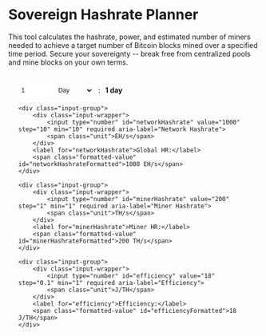 <!-- 
Lord Jesus Christ, Son of God
Have mercy on me, a sinner
-->
# Sovereign Hashrate Planner

This tool calculates the hashrate, power, and estimated number of miners needed to achieve a target number of Bitcoin blocks mined over a specified time period.
Secure your sovereignty -- break free from centralized pools and mine blocks on your own terms.

<style>
    .md-content {
        padding: 20px;
    }
    .input-container {
        padding: 20px;
        border: 1px solid var(--md-default-fg-color--light);
        border-radius: 8px;
        background: var(--md-default-bg-color);
        margin-bottom: 20px;
    }
    .input-group {
        display: flex;
        align-items: center;
        margin-bottom: 15px;
    }
    .input-wrapper {
        display: flex;
        align-items: stretch;
        border: 1px solid var(--md-default-fg-color--light);
        border-radius: 4px;
        background: var(--md-default-bg-color);
        transition: border-color 0.2s, box-shadow 0.2s;
        width: auto;
    }
    .input-wrapper:hover {
        border-color: var(--md-primary-fg-color--light);
    }
    .input-wrapper:focus-within {
        border-color: var(--md-primary-fg-color);
        box-shadow: 0 0 5px rgba(var(--md-primary-fg-color--rgb), 0.3);
    }
    input[type="number"] {
        width: 70px;
        padding: 6px;
        border: none;
        font-size: 0.9em;
        color: var(--md-default-fg-color);
        outline: none;
        border-radius: 4px 0 0 4px;
        flex: none;
    }
    select {
        padding: 6px;
        border: none;
        font-size: 0.9em;
        color: var(--md-default-fg-color);
        outline: none;
        background: var(--md-default-bg-color);
        border-radius: 0 4px 4px 0;
        flex: none;
        width: 80px;
    }
    .unit {
        padding: 0 6px;
        font-size: 0.9em;
        color: var(--md-default-fg-color);
        pointer-events: none;
        border-left: 1px solid var(--md-default-fg-color--light);
        background: var(--md-default-bg-color);
        display: flex;
        align-items: center;
        justify-content: center;
        border-radius: 0 4px 4px 0;
        flex: none;
        width: 50px;
    }
    label {
        font-size: 1em;
        color: var(--md-default-fg-color);
        margin-left: 10px;
        margin-right: 10px;
    }
    .formatted-value {
        font-weight: bold;
        color: var(--md-primary-fg-color);
    }
    #results {
        margin-top: 20px;
    }
    #results .summary {
        display: grid;
        grid-template-columns: 1fr;
        gap: 10px;
        margin-bottom: 15px;
        padding: 10px;
        background: var(--md-default-bg-color--light);
        border-radius: 4px;
    }
    #results .summary p {
        margin: 0;
        font-size: 1.1em;
        font-weight: bold;
        color: var(--md-default-fg-color);
    }
    #results .text {
        font-size: 1em;
        line-height: 1.8;
        color: var(--md-default-fg-color);
    }
</style>

<form id="calcForm" class="input-container">
    <div class="input-group">
        <div class="input-wrapper">
            <input type="number" id="blocks" value="1" min="1" required aria-label="Blocks">
            <select id="interval" aria-label="Interval">
                <option value="day">Day</option>
                <option value="week">Week</option>
                <option value="month">Month</option>
                <option value="year">Year</option>
            </select>
        </div>
        <label for="blocks">:</label>
        <span class="formatted-value" id="blocksFormatted">1 day</span>
    </div>
    
    <div class="input-group">
        <div class="input-wrapper">
            <input type="number" id="networkHashrate" value="1000" step="10" min="10" required aria-label="Network Hashrate">
            <span class="unit">EH/s</span>
        </div>
        <label for="networkHashrate">Global HR:</label>
        <span class="formatted-value" id="networkHashrateFormatted">1000 EH/s</span>
    </div>
    
    <div class="input-group">
        <div class="input-wrapper">
            <input type="number" id="minerHashrate" value="200" step="1" min="1" required aria-label="Miner Hashrate">
            <span class="unit">TH/s</span>
        </div>
        <label for="minerHashrate">Miner HR:</label>
        <span class="formatted-value" id="minerHashrateFormatted">200 TH/s</span>
    </div>
    
    <div class="input-group">
        <div class="input-wrapper">
            <input type="number" id="efficiency" value="18" step="0.1" min="1" required aria-label="Efficiency">
            <span class="unit">J/TH</span>
        </div>
        <label for="efficiency">Efficiency:</label>
        <span class="formatted-value" id="efficiencyFormatted">18 J/TH</span>
    </div>
</form>

<div id="results"></div>

<script>
    // Format values
    function formatValue(value, unit) {
        const num = parseFloat(value);
        return num.toLocaleString('en-US', {minimumFractionDigits: Number.isInteger(num) ? 0 : 1, maximumFractionDigits: Number.isInteger(num) ? 0 : 1}) + ' ' + unit;
    }

    // Update formatted values next to inputs
    function updateFormattedValues() {
        const blocks = document.getElementById('blocks').value;
        const interval = document.getElementById('interval').options[document.getElementById('interval').selectedIndex].text.toLowerCase();
        document.getElementById('blocksFormatted').textContent = `${blocks} per ${interval}`;
        
        const networkHashrate = document.getElementById('networkHashrate').value;
        document.getElementById('networkHashrateFormatted').textContent = formatValue(networkHashrate, 'EH/s');
        
        const minerHashrate = document.getElementById('minerHashrate').value;
        document.getElementById('minerHashrateFormatted').textContent = formatValue(minerHashrate, 'TH/s');
        
        const efficiency = document.getElementById('efficiency').value;
        document.getElementById('efficiencyFormatted').textContent = formatValue(efficiency, 'J/TH');
    }

    function calculateHashrate() {
        const blocks = parseFloat(document.getElementById('blocks').value);
        const intervalSelect = document.getElementById('interval');
        const interval = intervalSelect.options[intervalSelect.selectedIndex].text.toLowerCase();
        const networkHashrateEH = parseFloat(document.getElementById('networkHashrate').value);
        const minerTHs = parseFloat(document.getElementById('minerHashrate').value);
        const efficiency = parseFloat(document.getElementById('efficiency').value);
        const secondsPerBlock = 600;
        const intervalSeconds = {
            day: 86400,
            week: 604800,
            month: 2629746,
            year: 31556952
        };
        const totalTime = intervalSeconds[interval];
        const desiredBlocksPerSecond = blocks / totalTime;
        const baselineBlockRate = 1 / secondsPerBlock;
        const networkHashrateH = networkHashrateEH * 1e18;
        const requiredHashrateH = (desiredBlocksPerSecond / baselineBlockRate) * networkHashrateH;
        const requiredHashrateEH = requiredHashrateH / 1e18;
        const minerH = minerTHs * 1e12;
        const wattsPerMiner = minerTHs * efficiency;
        const totalMiners = requiredHashrateH / minerH;
        const totalWatts = totalMiners * wattsPerMiner;
        const totalMW = totalWatts / 1e6;

        const blockWord = blocks === 1 ? "block" : "blocks";

        const resultsDiv = document.getElementById('results');
        resultsDiv.innerHTML = `
            <div class="summary">
                <p>Required Hashrate: ${requiredHashrateEH.toFixed(3)} EH/s</p>
                <p>Estimated Power Required: ${totalMW.toFixed(2)} MW</p>
                <p>Miners Needed: ${Math.ceil(totalMiners).toLocaleString()} <small>(average ${minerTHs} TH/s @ ${efficiency} J/TH)</small></p>
            </div>
            <div class="text">
                <p>To secure ${blocks} ${blockWord} per-${interval} in a network of ${networkHashrateEH} EH/s, you will need to deploy ${Math.ceil(totalMiners).toLocaleString()} miners (with an average of ${minerTHs} TH/s and ${efficiency} J/TH efficiency), harnessing ${totalMW.toFixed(0)} MW of power. Embrace true sovereignty by mining independently, settling your own transactions, and fortifying Bitcoin's decentralized future.</p>
            </div>
        `;

        updateFormattedValues();
    }
    
    // Add event listeners to all inputs and select for auto-calculation
    document.querySelectorAll('#calcForm input, #calcForm select').forEach(element => {
        element.addEventListener('input', calculateHashrate);
        element.addEventListener('change', calculateHashrate);
    });
    
    // Initial calculation on page load
    calculateHashrate();
</script>
























